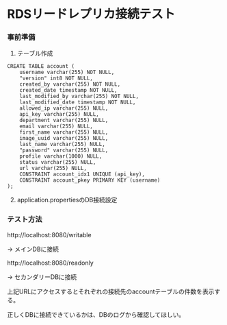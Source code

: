 # RDSリードレプリカ接続テスト

### 事前準備

1. テーブル作成

~~~
CREATE TABLE account (
	username varchar(255) NOT NULL,
	"version" int8 NOT NULL,
	created_by varchar(255) NOT NULL,
	created_date timestamp NOT NULL,
	last_modified_by varchar(255) NOT NULL,
	last_modified_date timestamp NOT NULL,
	allowed_ip varchar(255) NULL,
	api_key varchar(255) NULL,
	department varchar(255) NULL,
	email varchar(255) NULL,
	first_name varchar(255) NULL,
	image_uuid varchar(255) NULL,
	last_name varchar(255) NULL,
	"password" varchar(255) NULL,
	profile varchar(1000) NULL,
	status varchar(255) NULL,
	url varchar(255) NULL,
	CONSTRAINT account_idx1 UNIQUE (api_key),
	CONSTRAINT account_pkey PRIMARY KEY (username)
);
~~~

2. application.propertiesのDB接続設定

### テスト方法

http://localhost:8080/writable

-> メインDBに接続

http://localhost:8080/readonly

-> セカンダリーDBに接続

上記URLにアクセスするとそれぞれの接続先のaccountテーブルの件数を表示する。

正しくDBに接続できているかは、DBのログから確認してほしい。
